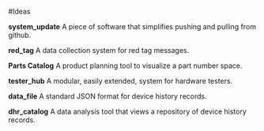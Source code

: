 #Ideas

**system_update**
A piece of software that simplifies pushing and pulling from github.

**red_tag**
A data collection system for red tag messages.

**Parts Catalog**
A product planning tool to visualize a part number space.

**tester_hub**
A modular, easily extended, system for hardware testers.

**data_file**
A standard JSON format for device history records.

**dhr_catalog**
A data analysis tool that views a repository of device history records.

